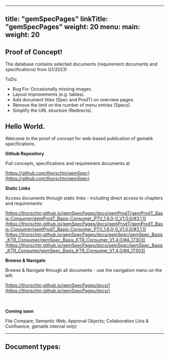 
---
title: "gemSpecPages"
linkTitle: "gemSpecPages"
weight: 20
menu:
  main:
    weight: 20
---

<h2>Proof of Concept!</h2>

The database contains selected documents (requirement documents and specifications) from Q1/2023!

ToDo:
- Bug Fix: Occasionally missing images.
- Layout improvements (e.g. tables).
- Add document titles (Spec and ProdT) on overview pages.
- Remove the limit on the number of menu entries (Specs).
- Simplify the URL structure (Redirects).

<h2>Hello World.</h2>

Welcome to the proof of concept for web-based publication of gematik specifications.

**Github Repository**

Pull concepts, specifications and requirement documents at 

[https://github.com/thorschtn/gemSpec](https://github.com/thorschtn/gemSpec)

**Static Links**

Access documents through static links - including direct access to chapters and requirements:

[https://thorschtn.github.io/gemSpecPages/docs/gemProdT/gemProdT_Basis-Consumer/gemProdT_Basis-Consumer_PTV_1.6.0-0_V1.0.0/#3.1.1](https://thorschtn.github.io/gemSpecPages/docs/gemProdT/gemProdT_Basis-Consumer/gemProdT_Basis-Consumer_PTV_1.6.0-0_V1.0.0/#3.1.1)
[https://thorschtn.github.io/gemSpecPages/docs/gemSpec/gemSpec_Basis_KTR_Consumer/gemSpec_Basis_KTR_Consumer_V1.4.0/#A_17303](https://thorschtn.github.io/gemSpecPages/docs/gemSpec/gemSpec_Basis_KTR_Consumer/gemSpec_Basis_KTR_Consumer_V1.4.0/#A_17303)

**Browse & Navigate**

Browse & Navigate through all documents - use the navigation menu on the left:

[https://thorschtn.github.io/gemSpecPages/docs/](https://thorschtn.github.io/gemSpecPages/docs/) 


<br><br>**Coming soon**

File Compare; Semantic Web; Approval Objects; Collaboration (Jira & Confluence, gematik internal only)

----------

<h2>Document types:</h2>
